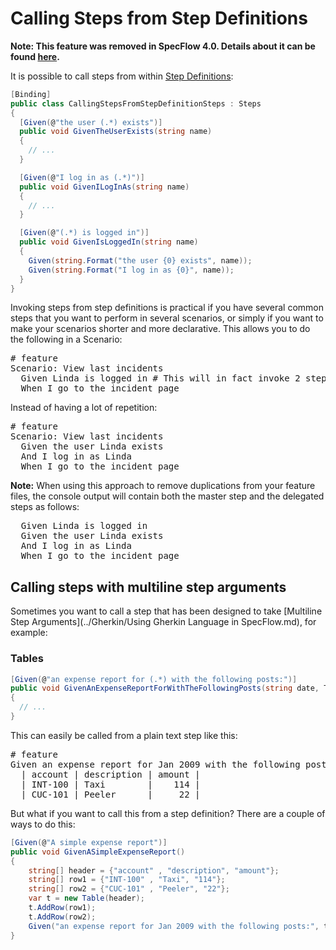 # Calling Steps from Step Definitions

**Note: This feature was removed in SpecFlow 4.0. Details about it can be found [here](https://github.com/SpecFlowOSS/SpecFlow/issues/1733).**

It is possible to call steps from within [Step Definitions](Step-Definitions.md):

``` csharp
[Binding]
public class CallingStepsFromStepDefinitionSteps : Steps
{
  [Given(@"the user (.*) exists")]
  public void GivenTheUserExists(string name)
  {
    // ...
  }

  [Given(@"I log in as (.*)")]
  public void GivenILogInAs(string name)
  {
    // ...
  }

  [Given(@"(.*) is logged in")]
  public void GivenIsLoggedIn(string name)
  {
    Given(string.Format("the user {0} exists", name));
    Given(string.Format("I log in as {0}", name));
  }
}
```

Invoking steps from step definitions is practical if you have several common steps that you want to perform in several scenarios, or simply if you want to make your scenarios shorter and more declarative. This allows you to do the following in a Scenario:

<pre>
# feature
Scenario: View last incidents
  Given Linda is logged in # This will in fact invoke 2 step definitions
  When I go to the incident page
</pre>

Instead of having a lot of repetition:

<pre>
# feature
Scenario: View last incidents
  Given the user Linda exists
  And I log in as Linda
  When I go to the incident page
</pre>

**Note:** When using this approach to remove duplications from your feature files, the console output will contain both the master step and the delegated steps as follows:

<pre>
  Given Linda is logged in
  Given the user Linda exists
  And I log in as Linda
  When I go to the incident page
</pre>

## Calling steps with multiline step arguments  

Sometimes you want to call a step that has been designed to take [Multiline Step Arguments](../Gherkin/Using Gherkin Language in SpecFlow.md), for example:

### Tables

```c#
[Given(@"an expense report for (.*) with the following posts:")]
public void GivenAnExpenseReportForWithTheFollowingPosts(string date, Table postTable)
{
  // ...
}
```

This can easily be called from a plain text step like this:

<pre>
# feature
Given an expense report for Jan 2009 with the following posts:
  | account | description | amount |
  | INT-100 | Taxi        |    114 |
  | CUC-101 | Peeler      |     22 |
</pre>

But what if you want to call this from a step definition? There are a couple of ways to do this:

```c#
[Given(@"A simple expense report")]
public void GivenASimpleExpenseReport()
{
    string[] header = {"account" , "description", "amount"};
    string[] row1 = {"INT-100" , "Taxi", "114"};
    string[] row2 = {"CUC-101" , "Peeler", "22"};
    var t = new Table(header);
    t.AddRow(row1);
    t.AddRow(row2);
    Given("an expense report for Jan 2009 with the following posts:", t);
}
```
